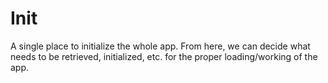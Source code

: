 # Init

A single place to initialize the whole app.
From here, we can decide what needs to be retrieved, initialized, etc. for the proper loading/working of the app.
